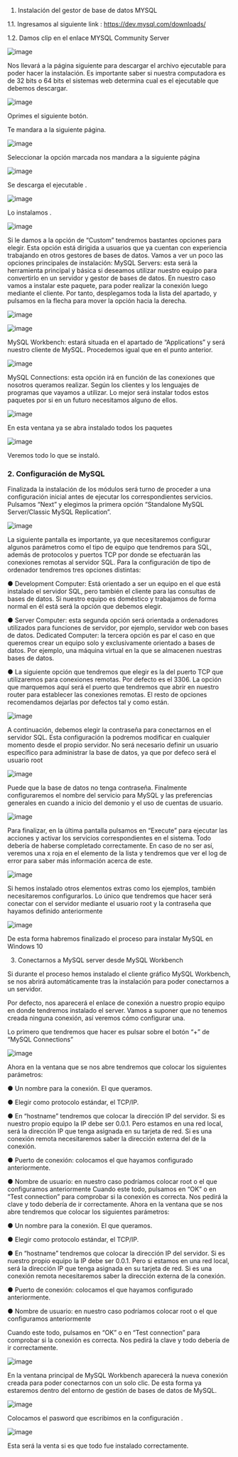 1. Instalación del gestor de base de datos MYSQL

1.1. Ingresamos al siguiente link : https://dev.mysql.com/downloads/

1.2. Damos clip en el enlace MYSQL Community Server

![image](https://user-images.githubusercontent.com/91554777/169728244-274da346-94cb-42a9-8c1f-a201cc8fe0af.png)

Nos llevará a la página siguiente para descargar el archivo ejecutable
para poder hacer la instalación.
Es importante saber si nuestra computadora es de 32 bits o 64 bits el
sistemas web determina cual es el ejecutable que debemos descargar.

![image](https://user-images.githubusercontent.com/91554777/169728266-a85dd066-4685-4399-9ef0-32552315496e.png)

Oprimes el siguiente botón.

Te mandara a la siguiente página.

![image](https://user-images.githubusercontent.com/91554777/169728305-0b844e16-23d7-4b52-9254-845fb6e27bcb.png)

Seleccionar la opción marcada nos mandara a la siguiente página

![image](https://user-images.githubusercontent.com/91554777/169728337-ef2baccd-f7f5-4194-b381-e2f6b634586d.png)

Se descarga el ejecutable .

![image](https://user-images.githubusercontent.com/91554777/169728368-e7094c74-a99d-42bc-b8e4-812544a2429e.png)

Lo instalamos .

![image](https://user-images.githubusercontent.com/91554777/169728406-83bf6910-7117-4bba-91ad-24fb05ecd9b6.png)

Si le damos a la opción de “Custom” tendremos bastantes opciones para
elegir.
Esta opción está dirigida a usuarios que ya cuentan con experiencia
trabajando en otros gestores de bases de datos. Vamos a ver un poco las
opciones principales de instalación:
MySQL Servers: esta será la herramienta principal y básica si deseamos
utilizar nuestro equipo para convertirlo en un servidor y gestor de bases
de datos. En nuestro caso vamos a instalar este paquete, para poder
realizar la conexión luego mediante el cliente. Por tanto, desplegamos
toda la lista del apartado, y pulsamos en la flecha para mover la opción
hacia la derecha.

![image](https://user-images.githubusercontent.com/91554777/169728440-676180a4-13c0-4b66-863d-bdd2d6bc9385.png)

![image](https://user-images.githubusercontent.com/91554777/169728473-0a81ac80-d908-4149-a43e-470bb1cfd7f8.png)

MySQL Workbench: estará situada en el apartado de “Applications” y
será nuestro cliente de MySQL. Procedemos igual que en el punto
anterior.

![image](https://user-images.githubusercontent.com/91554777/169728502-da72cf63-23a6-496f-bc15-98f68e636749.png)

MySQL Connections: esta opción irá en función de las conexiones que
nosotros queramos realizar. Según los clientes y los lenguajes de
programas que vayamos a utilizar. Lo mejor será instalar todos estos
paquetes por si en un futuro necesitamos alguno de ellos.

![image](https://user-images.githubusercontent.com/91554777/169728555-5572bded-c8bf-420d-8bfd-d0c0c7d998a3.png)

En esta ventana ya se abra instalado todos los paquetes

![image](https://user-images.githubusercontent.com/91554777/169728606-6ec51adf-f858-4c03-8677-1bc11a1d74e5.png)

Veremos todo lo que se instaló.

### 2. Configuración de MySQL

Finalizada la instalación de los módulos será turno de proceder a una
configuración inicial antes de ejecutar los correspondientes servicios.
Pulsamos “Next” y elegimos la primera opción “Standalone MySQL
Server/Classic MySQL Replication”.

![image](https://user-images.githubusercontent.com/91554777/169728653-f66ac100-ea8f-4988-88df-0e3341501d14.png)

La siguiente pantalla es importante, ya que necesitaremos configurar
algunos parámetros como el tipo de equipo que tendremos para SQL,
además de protocolos y puertos TCP por donde se efectuarán las
conexiones remotas al servidor SQL.
Para la configuración de tipo de ordenador tendremos tres opciones
distintas:

● Development Computer: Está orientado a ser un equipo en el que
está instalado el servidor SQL, pero también el cliente para las
consultas de bases de datos. Si nuestro equipo es doméstico y
trabajamos de forma normal en él está será la opción que
debemos elegir.

● Server Computer: esta segunda opción será orientada a
ordenadores utilizados para funciones de servidor, por ejemplo,
servidor web con bases de datos. Dedicated Computer: la tercera
opción es par el caso en que queremos crear un equipo solo y
exclusivamente orientado a bases de datos. Por ejemplo, una
máquina virtual en la que se almacenen nuestras bases de datos.


● La siguiente opción que tendremos que elegir es la del puerto TCP
que utilizaremos para conexiones remotas. Por defecto es el 3306.
La opción que marquemos aquí será el puerto que tendremos que
abrir en nuestro router para establecer las conexiones remotas.
El resto de opciones recomendamos dejarlas por defectos tal y como
están.

![image](https://user-images.githubusercontent.com/91554777/169728695-c1ebdace-2cf5-4d89-a000-b64483d56485.png)

A continuación, debemos elegir la contraseña para conectarnos en el
servidor SQL. Esta configuración la podremos modificar en cualquier
momento desde el propio servidor. No será necesario definir un usuario
específico para administrar la base de datos, ya que por defeco será el
usuario root

![image](https://user-images.githubusercontent.com/91554777/169728737-94da2158-43de-4fc6-a58b-7da5dd83826b.png)

Puede que la base de datos no tenga contraseña.
Finalmente configuraremos el nombre del servicio para MySQL y las
preferencias generales en cuando a inicio del demonio y el uso de
cuentas de usuario.

![image](https://user-images.githubusercontent.com/91554777/169728767-47845ac6-3ae0-445a-87b7-c48c8c7a8391.png)

Para finalizar, en la última pantalla pulsamos en “Execute” para ejecutar
las acciones y activar los servicios correspondientes en el sistema. Todo
debería de haberse completado correctamente. En caso de no ser así,
veremos una x roja en el elemento de la lista y tendremos que ver el log
de error para saber más información acerca de este.

![image](https://user-images.githubusercontent.com/91554777/169728788-00793cc8-4589-48ea-9c2d-6fa868dc5623.png)

Si hemos instalado otros elementos extras como los ejemplos, también
necesitaremos configurarlos. Lo único que tendremos que hacer será
conectar con el servidor mediante el usuario root y la contraseña que
hayamos definido anteriormente

![image](https://user-images.githubusercontent.com/91554777/169728811-0c262f43-0dc3-48e1-a1a2-01b5d8184588.png)

De esta forma habremos finalizado el proceso para instalar MySQL en
Windows 10

3. Conectarnos a MySQL server desde MySQL Workbench

Si durante el proceso hemos instalado el cliente gráfico MySQL
Workbench, se nos abrirá automáticamente tras la instalación para
poder conectarnos a un servidor.

Por defecto, nos aparecerá el enlace de conexión a nuestro propio
equipo en donde tendremos instalado el server. Vamos a suponer que
no tenemos creada ninguna conexión, así veremos cómo configurar una.

Lo primero que tendremos que hacer es pulsar sobre el botón “+” de
“MySQL Connections”

![image](https://user-images.githubusercontent.com/91554777/169728899-87a75586-0db9-427e-b525-0faec7e48a25.png)

Ahora en la ventana que se nos abre tendremos que colocar los
siguientes parámetros:

● Un nombre para la conexión. El que queramos.

● Elegir como protocolo estándar, el TCP/IP.

● En “hostname” tendremos que colocar la dirección IP del servidor.
Si es nuestro propio equipo la IP debe ser 0.0.1. Pero estamos en
una red local, será la dirección IP que tenga asignada en su
tarjeta de red. Si es una conexión remota necesitaremos saber la
dirección externa del de la conexión.

● Puerto de conexión: colocamos el que hayamos configurado
anteriormente.

● Nombre de usuario: en nuestro caso podríamos colocar root o el
que configuramos anteriormente
Cuando este todo, pulsamos en “OK” o en “Test connection” para
comprobar si la conexión es correcta. Nos pedirá la clave y todo debería
de ir correctamente.
Ahora en la ventana que se nos abre tendremos que colocar los siguientes
parámetros:

● Un nombre para la conexión. El que queramos.

● Elegir como protocolo estándar, el TCP/IP.

● En “hostname” tendremos que colocar la dirección IP del servidor. Si es
nuestro propio equipo la IP debe ser 0.0.1. Pero si estamos en una red local,
será la dirección IP que tenga asignada en su tarjeta de red. Si es una
conexión remota necesitaremos saber la dirección externa de la conexión.

● Puerto de conexión: colocamos el que hayamos configurado anteriormente.

● Nombre de usuario: en nuestro caso podríamos colocar root o el que
configuramos anteriormente

Cuando este todo, pulsamos en “OK” o en “Test connection” para comprobar si
la conexión es correcta. Nos pedirá la clave y todo debería de ir correctamente.

![image](https://user-images.githubusercontent.com/91554777/169728962-55f3d8f0-394e-491f-a0bf-33f6039d68e4.png)

En la ventana principal de MySQL Workbench aparecerá la nueva
conexión creada para poder conectarnos con un solo clic. De esta forma
ya estaremos dentro del entorno de gestión de bases de datos de
MySQL.

![image](https://user-images.githubusercontent.com/91554777/169728985-b21e593d-9a20-4f6f-b101-4ccc5562a20c.png)

Colocamos el pasword que escribimos en la configuración .

![image](https://user-images.githubusercontent.com/91554777/169729016-dede8088-2658-4d79-aeed-ce92a0e0f8ce.png)

Esta será la venta si es que todo fue instalado correctamente.
